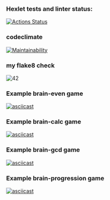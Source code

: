 ### Hexlet tests and linter status:
[![Actions Status](https://github.com/alexoleshk/python-project-lvl1/workflows/hexlet-check/badge.svg)](https://github.com/alexoleshk/python-project-lvl1/actions)
### codeclimate
[![Maintainability](https://api.codeclimate.com/v1/badges/a99a88d28ad37a79dbf6/maintainability)](https://codeclimate.com/github/codeclimate/codeclimate/maintainability)
### my flake8 check
![42](https://github.com/alexoleshk/python-project-lvl1/actions/workflows/linter.yml/badge.svg)

### Example brain-even game
[![asciicast](https://asciinema.org/a/2bJQFuUBVuFNqkhQ2uhKIWPw9.svg)](https://asciinema.org/a/2bJQFuUBVuFNqkhQ2uhKIWPw9)

### Example brain-calc game
[![asciicast](https://asciinema.org/a/ROyJHcpwhEBWpqIeGro0BFC0R.svg)](https://asciinema.org/a/ROyJHcpwhEBWpqIeGro0BFC0R)

### Example brain-gcd game
[![asciicast](https://asciinema.org/a/8c2eKJRGRkBVOs0IUuQ6Sv48j.svg)](https://asciinema.org/a/8c2eKJRGRkBVOs0IUuQ6Sv48j)

### Example brain-progression game
[![asciicast](https://asciinema.org/a/ZjwRi5CiQuAD5Nq2GtE5TLQ4r.svg)](https://asciinema.org/a/ZjwRi5CiQuAD5Nq2GtE5TLQ4r)
